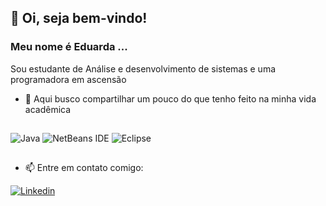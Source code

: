 ## 👋 Oi, seja bem-vindo! 
### Meu nome é Eduarda ...



  Sou estudante de Análise e desenvolvimento de sistemas e uma programadora em ascensão
- 🌱 Aqui busco compartilhar um pouco do que tenho feito na minha vida acadêmica
 
 ##
   ![Java](https://img.shields.io/badge/java-%23ED8B00.svg?style=for-the-badge&logo=java&logoColor=white "title-1") ![NetBeans IDE](https://img.shields.io/badge/NetBeansIDE-1B6AC6.svg?style=for-the-badge&logo=apache-netbeans-ide&logoColor=white) ![Eclipse](https://img.shields.io/badge/Eclipse-FE7A16.svg?style=for-the-badge&logo=Eclipse&logoColor=white "title-2")


##
- 📫 Entre em contato comigo: 

[![Linkedin](https://img.shields.io/badge/LinkedIn-0077B5?style=for-the-badge&logo=linkedin&logoColor=white)](http://www.linkedin.com/in/eduarda-alcântara-0018221b2)





  
  

